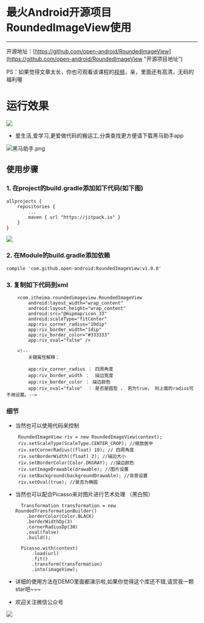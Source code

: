 # 最火Android开源项目RoundedImageView使用
---
开源地址：[https://github.com/open-android/RoundedImageView](https://github.com/open-android/RoundedImageView "开源项目地址")

PS：如果觉得文章太长，你也可观看该课程的[视频](https://www.boxuegu.com/web/html/video.html?courseId=172&sectionId=8a2c9bed5a3a4c7e015a3bbffc6107ed&chapterId=8a2c9bed5a3a4c7e015a3bc0868907ee&vId=8a2c9bed5a3a4c7e015a3ad0360e022c&videoId=D277116506A044F09C33DC5901307461)，亲，里面还有高清，无码的福利喔

# 运行效果

![](http://i.imgur.com/BpRjAuO.png)

* 爱生活,爱学习,更爱做代码的搬运工,分类查找更方便请下载黑马助手app

![黑马助手.png](http://upload-images.jianshu.io/upload_images/4037105-f777f1214328dcc4.png?imageMogr2/auto-orient/strip%7CimageView2/2/w/1240)


## 使用步骤

### 1. 在project的build.gradle添加如下代码(如下图)

	allprojects {
	    repositories {
	        ...
	        maven { url "https://jitpack.io" }
	    }
	}

![](http://oi5nqn6ce.bkt.clouddn.com/itheima/booster/code/jitpack.png)


### 2. 在Module的build.gradle添加依赖

    compile 'com.github.open-android:RoundedImageView:v1.0.0'


### 3. 复制如下代码到xml

		<com.itheima.roundedimageview.RoundedImageView
	        android:layout_width="wrap_content"
	        android:layout_height="wrap_content"
	        android:src="@mipmap/icon_33"
	        android:scaleType="fitCenter"
	        app:riv_corner_radius="10dip"
	        app:riv_border_width="1dip"
	        app:riv_border_color="#333333"
	        app:riv_oval="false" />

		<!--
		    关键属性解释：
		
		    app:riv_corner_radius ： 四周角度
		    app:riv_border_width ：  描边宽度
		    app:riv_border_color ： 描边颜色
		    app:riv_oval="false"  ： 是否是圆型 ， 若为true， 则上面的radius可不用设置。-->

### 细节

*  当然也可以使用代码来控制 

		RoundedImageView riv = new RoundedImageView(context);
		riv.setScaleType(ScaleType.CENTER_CROP); //缩放居中
		riv.setCornerRadius((float) 10); // 四周角度
		riv.setBorderWidth((float) 2); //描边大小
		riv.setBorderColor(Color.DKGRAY); //描边颜色
		riv.setImageDrawable(drawable); //图片设置
		riv.setBackground(backgroundDrawable); //背景设置
		riv.setOval(true); //是否为椭圆

* 当然也可以配合Picasso来对图片进行艺术处理 （黑白照）

		Transformation transformation = new RoundedTransformationBuilder()
          .borderColor(Color.BLACK)
          .borderWidthDp(3)
          .cornerRadiusDp(30)
          .oval(false)
          .build();
		
		Picasso.with(context)
		    .load(url)
		    .fit()
		    .transform(transformation)
		    .into(imageView);



* 详细的使用方法在DEMO里面都演示啦,如果你觉得这个库还不错,请赏我一颗star吧~~~

* 欢迎关注微信公众号

![](http://upload-images.jianshu.io/upload_images/4037105-8f737b5104dd0b5d.png?imageMogr2/auto-orient/strip%7CimageView2/2/w/1240)
